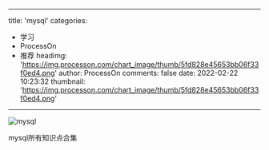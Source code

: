 
---
title: 'mysql'
categories: 
 - 学习
 - ProcessOn
 - 推荐
headimg: 'https://img.processon.com/chart_image/thumb/5fd828e45653bb06f33f0ed4.png'
author: ProcessOn
comments: false
date: 2022-02-22 10:23:32
thumbnail: 'https://img.processon.com/chart_image/thumb/5fd828e45653bb06f33f0ed4.png'
---

<div>   
<img class="thumb" alt="mysql" src="https://img.processon.com/chart_image/thumb/5fd828e45653bb06f33f0ed4.png" referrerpolicy="no-referrer">
<p>mysql所有知识点合集</p>  
</div>
            